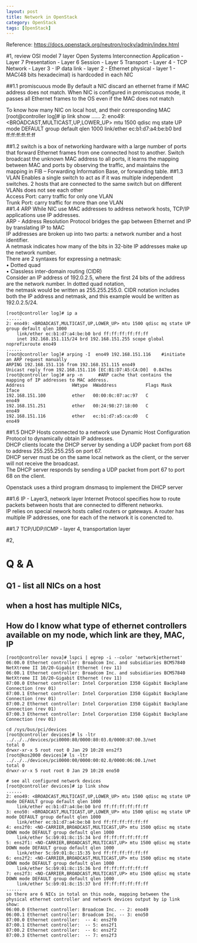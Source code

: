 ```yaml
---
layout: post
title: Network in OpenStack
category: OpenStack
tags: [OpenStack]
---
```


Reference:  https://docs.openstack.org/neutron/rocky/admin/index.html   

#1, review OSI model 7 layer 
Open Systems Interconnection 
Application - Layer 7
Presentation - Layer 6
Session - Layer 5
Transport - Layer 4 - TCP 
Network   - Layer 3 - IP 
data link - layer 2 - Ethernet 
physical  - layer 1 - MAC(48 bits hexadecimal) is hardcoded in each NIC

##1.1 promiscuous mode 
By default a NIC discard an ethernet frame if MAC address does not match. 
When NIC is configured in promiscuous mode, it passes all Ethernet frames to the OS even if the MAC does not match

To know how many NIC on local host, and their corresponding MAC 
[root@controller log]# ip link show
......
2: eno49: <BROADCAST,MULTICAST,UP,LOWER_UP> mtu 1500 qdisc mq state UP mode DEFAULT group default qlen 1000
    link/ether ec:b1:d7:a4:be:b0 brd ff:ff:ff:ff:ff:ff

##1.2 switch 
is a box of networking hardware with a large number of ports that forward Ethernet frames from one connected host to another.  Switch broadcast the unknown MAC address to all ports, it learns the mapping between MAC and ports by observing the traffic, and maintains the mapping in FIB – Forwarding Information Base, or forwarding table. 
##1.3 VLAN
Enables a single switch to act as if it was multiple independent switches. 2 hosts that are connected to the same switch but on different VLANs does not see each other   
Access Port:  carry traffic for only one VLAN  
Trunk Port: carry traffic for more than one VLAN   
##1.4 ARP
While NIC use MAC addresses to address network hosts, TCP/IP applications use IP addresses.   
ARP - Address Resolution Protocol bridges the gap between Ethernet and IP by translating IP to MAC   
IP addresses are broken up into two parts: a network number and a host identifier.   
A netmask indicates how many of the bits in 32-bite IP addresses make up the network number.   
There are 2 syntaxes for expressing a netmask:   
•	Dotted quad   
•	Classless inter-domain routing (CIDR)  
Consider an IP address of 192.0.2.5, where the first 24 bits of the address are the network number. In dotted quad notation,   
the netmask would be written as 255.255.255.0. CIDR notation includes both the IP address and netmask, and this example would be written as 192.0.2.5/24. 
```
[root@controller log]# ip a
......
2: eno49: <BROADCAST,MULTICAST,UP,LOWER_UP> mtu 1500 qdisc mq state UP group default qlen 1000
    link/ether ec:b1:d7:a4:be:b0 brd ff:ff:ff:ff:ff:ff
    inet 192.168.151.115/24 brd 192.168.151.255 scope global noprefixroute eno49
......
[root@controller log]# arping -I  eno49 192.168.151.116    #initiate an ARP request manually 
ARPING 192.168.151.116 from 192.168.151.115 eno49
Unicast reply from 192.168.151.116 [EC:B1:D7:A5:CA:D0]  0.847ms
[root@controller log]# arp -n      #ARP cache that contains the mapping of IP addresses to MAC address. 
Address                  HWtype  HWaddress           Flags Mask            Iface
192.168.151.100          ether   00:00:0c:07:ac:97   C                     eno49
192.168.151.251          ether   00:24:98:27:18:00   C                     eno49
192.168.151.116          ether   ec:b1:d7:a5:ca:d0   C                     eno49
```
##1.5 DHCP 
Hosts connected to a network use Dynamic Host Configuration Protocol to dynamically obtain IP addresses.   
DHCP clients locate the DHCP server by sending a UDP packet from port 68 to address 255.255.255.255 on port 67.   
DHCP server must be on the same local network as the client, or the server will not receive the broadcast.   
The DHCP server responds by sending a UDP packet from port 67 to port 68 on the client.   

Openstack uses a third program dnsmasq to implement the DHCP server

##1.6 IP - Layer3, network layer 
Internet Protocol specifies how to route packets between hosts that are connected to different networks.  
IP relies on special nework hosts called routers or gateways. 
A router has multiple IP addresses, one for each of the network it is conencted to. 

##1.7 TCP/UDP/ICMP - layer 4, transportation layer 




#2, 

# Q & A 
## Q1 - list all NICs on a host 

## when a host has multiple NICs, 
   
## How do I know what type of ethernet controllers available on my node, which link are they, MAC, IP 
```
[root@controller nova]# lspci | egrep -i --color 'network|ethernet'
06:00.0 Ethernet controller: Broadcom Inc. and subsidiaries BCM57840 NetXtreme II 10/20-Gigabit Ethernet (rev 11)
06:00.1 Ethernet controller: Broadcom Inc. and subsidiaries BCM57840 NetXtreme II 10/20-Gigabit Ethernet (rev 11)
87:00.0 Ethernet controller: Intel Corporation I350 Gigabit Backplane Connection (rev 01)
87:00.1 Ethernet controller: Intel Corporation I350 Gigabit Backplane Connection (rev 01)
87:00.2 Ethernet controller: Intel Corporation I350 Gigabit Backplane Connection (rev 01)
87:00.3 Ethernet controller: Intel Corporation I350 Gigabit Backplane Connection (rev 01)

cd /sys/bus/pci/devices
[root@controller devices]# ls -ltr ../../../devices/pci0000:80/0000:80:03.0/0000:87:00.3/net
total 0
drwxr-xr-x 5 root root 0 Jan 29 10:28 ens2f3
[root@kos2000 devices]# ls -ltr ../../../devices/pci0000:00/0000:00:02.0/0000:06:00.1/net
total 0
drwxr-xr-x 5 root root 0 Jan 29 10:28 eno50

# see all configured network devices
[root@controller devices]# ip link show
......
2: eno49: <BROADCAST,MULTICAST,UP,LOWER_UP> mtu 1500 qdisc mq state UP mode DEFAULT group default qlen 1000
    link/ether ec:b1:d7:a4:be:b0 brd ff:ff:ff:ff:ff:ff
3: eno50: <BROADCAST,MULTICAST,UP,LOWER_UP> mtu 1500 qdisc mq state UP mode DEFAULT group default qlen 1000
    link/ether ec:b1:d7:a4:be:b8 brd ff:ff:ff:ff:ff:ff
4: ens2f0: <NO-CARRIER,BROADCAST,MULTICAST,UP> mtu 1500 qdisc mq state DOWN mode DEFAULT group default qlen 1000
    link/ether 5c:b9:01:8c:15:34 brd ff:ff:ff:ff:ff:ff
5: ens2f1: <NO-CARRIER,BROADCAST,MULTICAST,UP> mtu 1500 qdisc mq state DOWN mode DEFAULT group default qlen 1000
    link/ether 5c:b9:01:8c:15:35 brd ff:ff:ff:ff:ff:ff
6: ens2f2: <NO-CARRIER,BROADCAST,MULTICAST,UP> mtu 1500 qdisc mq state DOWN mode DEFAULT group default qlen 1000
    link/ether 5c:b9:01:8c:15:36 brd ff:ff:ff:ff:ff:ff
7: ens2f3: <NO-CARRIER,BROADCAST,MULTICAST,UP> mtu 1500 qdisc mq state DOWN mode DEFAULT group default qlen 1000
    link/ether 5c:b9:01:8c:15:37 brd ff:ff:ff:ff:ff:ff
......
so there are 6 NICs in total on this node, mapping between the physical ethernet controller and network devices output by ip link show: 
06:00.0 Ethernet controller: Broadcom Inc. -- 2: eno49
06:00.1 Ethernet controller: Broadcom Inc. -- 3: eno50
87:00.0 Ethernet controller:  -- 4: ens2f0
87:00.1 Ethernet controller:  -- 5: ens2f1
87:00.2 Ethernet controller:  -- 6: ens2f2
87:00.3 Ethernet controller:  -- 7: ens2f3
```





